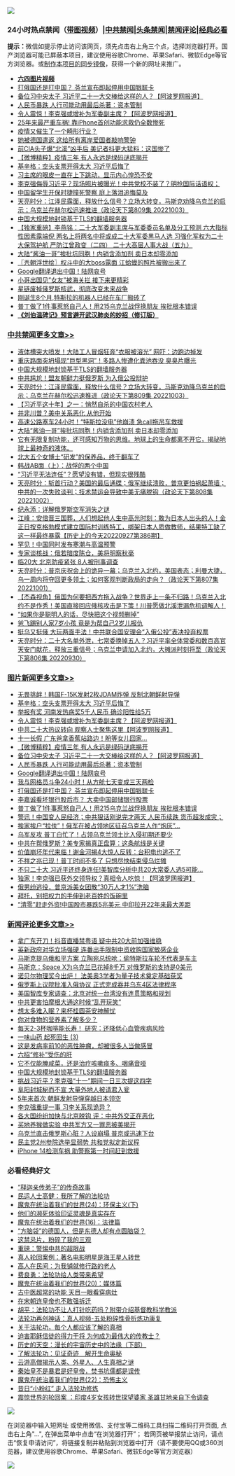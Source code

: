 ![](https://raw.githubusercontent.com/jsvpn/jsproxy/dev/64photo/fqnews-qr.jpg)

<div id="tt">
<h3>24小时热点禁闻（<a href="https://aaa.v2dns.tk/?QAjUl=BgRp5UNKRn&T5Vk=fPVH&Q59Ab=WxGE" target="_blank">带图视频</a>）|<a href="#%E4%B8%AD%E5%85%B1%E7%A6%81%E9%97%BB%E6%9B%B4%E5%A4%9A%E6%96%87%E7%AB%A0">中共禁闻</a>|<a href="#%E5%9B%BE%E7%89%87%E6%96%B0%E9%97%BB%E6%9B%B4%E5%A4%9A%E6%96%87%E7%AB%A0">头条禁闻</a>|<a href="#%E6%96%B0%E9%97%BB%E8%AF%84%E8%AE%BA%E6%9B%B4%E5%A4%9A%E6%96%87%E7%AB%A0">禁闻评论|<a href="#%E5%BF%85%E7%9C%8B%E7%BB%8F%E5%85%B8%E5%A5%BD%E6%96%87">经典必看</a></h3>
<div><b>提示：</b>微信如提示停止访问该网页，须先点击右上角三个点，选择浏览器打开。国产浏览器可能已屏蔽本项目，建议使用谷歌Chrome、苹果Safari、微软Edge等官方浏览器。或<a href="%E5%88%B6%E4%BD%9Cgit%E7%A6%81%E9%97%BB%E9%95%9C%E5%83%8F.md">制作本项目的同步镜像</a>，获得一个新的网址来推广。</div>
<ul>
<li><b><a href="http://d2.v2rss.gq/64.mp4" target="_blank">六四图片视频</a></b></li>
<li><a href="/topimagenews/20221004/1792680.md">打俄国还是打中国？ 芬兰宣布即起停用中国银联卡</a></li>
<li><a href="/topimagenews/20221004/1792850.md">备位习中央太子 习近平二十一大交棒给这样的人？【阿波罗网报道】</a></li>
<li><a href="/topimagenews/20221004/1792745.md">人民币暴跌 人行可能动用最后杀著：资本管制</a></li>
<li><a href="/topimagenews/20221004/1792924.md">令人震惊！李克强或增补为军委副主席？【阿波罗网报道】</a></li>
<li><a href="/cnnews/20221003/1792618.md">25年来最严重车祸! 靠iPhone首创功能求救仍全数惨死</a></li>
<li><a href="/cnnews/20221003/1792642.md">疫情又催生了一个畸形行业？</a></li>
<li><a href="/cnnews/20221004/1792702.md">她被德国遣返 这给所有离岸爱国者敲响警钟</a></li>
<li><a href="/worldnews/20221003/1792577.md">前CIA头子爆“北溪”凶手后 美记者抖更大猛料：这国惨了</a></li>
<li><a href="/topimagenews/20221004/1792862.md">【微博精粹】疫情三年 有人永远是绿码谜底揭开</a></li>
<li><a href="/topimagenews/20221004/1792946.md">基辛格：空头支票开得太大 习近平后悔了</a></li>
<li><a href="/bannedvideo/20221004/1792679.md">习主席的眼皮一直在上下跳动，显示内心惶恐不安</a></li>
<li><a href="/bannedvideo/20221004/1792900.md">李克强侮辱习近平？现场照片被曝光！中共党校不装了？明抢国际话语权；</a></li>
<li><a href="/cnnews/20221004/1792693.md">中国留学生开保时捷撞死警察 庭上落泪追悔莫及</a></li>
<li><a href="/cbnews/20221004/1792849.md">天亮时分：江泽民露面，释放什么信号？立场大转变，马斯克劝降乌克兰的启示；乌克兰在赫尔松迅速推进（政论天下第809集 20221003）</a></li>
<li><a href="/comments/20221004/1792976.md">中国大规模地封锁基于TLS的翻墙服务器</a></li>
<li><a href="/comments/20221004/1792713.md">【独家重磅】李燕铭：二十大军委副主席与军委委员名单及分工预测 六大指标性因素露端倪 两名上将两名中将或成二十大军委黑马人选 习强化军权为二十大保驾护航 严防江曾政变（二四） 二十大高层人事大战（五九）</a></li>
<li><a href="/cbnews/20221003/1792587.md">大陆“酱油一哥”挨批坑同胞！内销含添加剂 卖日本却零添加</a></li>
<li><a href="/ssgc/20221004/1792848.md">〖兲朝浮世绘〗权斗中的大boss露面 江蛤蟆的照片被搬出来了</a></li>
<li><a href="/topimagenews/20221004/1792744.md">Google翻译退出中国！陆网哀号</a></li>
<li><a href="/cnnews/20221004/1792757.md">小哥出国见”女友”被海关拦 接下来更精彩</a></li>
<li><a href="/comments/20221003/1792641.md">星链废掉俄罗斯核武，彻底改变未来战争</a></li>
<li><a href="/cnnews/20221004/1792694.md">刚诞生8个月,特斯拉的机器人已经在车厂搬砖了</a></li>
<li><a href="/topimagenews/20221003/1792613.md">普丁做了1件事惹怒自己人！用215乌克兰战俘换朋友 挨批根本错误</a></li>
<li><b><a href="/comments/20200207/1272816.md" target="_blank">《刘伯温碑记》预言避开武汉肺炎的妙招（修订版）</a></b></li>
</ul>
</div>

<div class="catlist">
<h3><a href="/cbnews/" target="_blank">中共禁闻</a><span><a href="/cbnews/" target="_blank" rel="nofollow">更多文章>></a></span></h3>
<ul>
<li><a href="/cbnews/20221004/1793029.md" target="_blank">液体槽突大喷发！大陆工人冒烟狂奔“衣服被溶光” 网吓：边跑边掉发</a></li>
<li><a href="/cbnews/20221004/1793028.md" target="_blank">重庆路面突坍塌现“巨型黑洞”！多路人惨遭化粪池吞没 臭臭片曝光</a></li>
<li><a href="/comments/20221004/1792976.md" target="_blank">中国大规模地封锁基于TLS的翻墙服务器</a></li>
<li><a href="/cbnews/20221004/1792911.md" target="_blank">中共尴尬！盟友朝鲜力挺俄罗斯 为入俄公投辩护</a></li>
<li><a href="/cbnews/20221004/1792849.md" target="_blank">天亮时分：江泽民露面，释放什么信号？立场大转变，马斯克劝降乌克兰的启示；乌克兰在赫尔松迅速推进（政论天下第809集 20221003）</a></li>
<li><a href="/cbnews/20221004/1792807.md" target="_blank">【习近平这十年】之一：悄然自杀的中国农村老人</a></li>
<li><a href="/cbnews/20221004/1792700.md" target="_blank">并非川普？美中关系恶化 从他开始</a></li>
<li><a href="/cbnews/20221003/1792614.md" target="_blank">高速公路塞车24小时！“特斯拉没电”他崩溃 急call拖吊车救援</a></li>
<li><a href="/cbnews/20221003/1792587.md" target="_blank">大陆“酱油一哥”挨批坑同胞！内销含添加剂 卖日本却零添加</a></li>
<li><a href="/comments/20221003/1792555.md" target="_blank">它有无限复制功能，还可感知万物的思维。地球上的生命都离不开它，揭祕地球上最神奇的液体。</a></li>
<li><a href="/cbnews/20221003/1792435.md" target="_blank">北大五个女博士“研发”的保养品，终于翻车了</a></li>
<li><a href="/cbnews/20221003/1792294.md" target="_blank">韩战AB面（上）：战俘的两个中国</a></li>
<li><a href="/cbnews/20221003/1792416.md" target="_blank">“习近平无法连任”？愿望没有错，但现实很残酷</a></li>
<li><a href="/cbnews/20221003/1792379.md" target="_blank">天亮时分：斩首行动？美国的最后通牒；俄军继续溃败，普京更怕祸起萧墙；中共的一次失败谈判；技术禁运会导致中美无痛脱钩（政论天下第808集 20221002）</a></li>
<li><a href="/cbnews/20221003/1792350.md" target="_blank">纪永添：详解俄罗斯空军消失之谜</a></li>
<li><a href="/cbnews/20221003/1792298.md" target="_blank">江峰：安倍晋三国葬，人们想起他人生中高光时刻：敢为日本人出头的人！金正日按克格勃模式建立国际村训练特工，绑架日本人质做教师，结果特工缺了这一样最终暴露【历史上的今天20220927第386期】</a></li>
<li><a href="/cbnews/20221003/1792297.md" target="_blank">罕见！中国同时发布寒潮与高温预警</a></li>
<li><a href="/cbnews/20221002/1792194.md" target="_blank">专家谈核战：俄若暗度陈仓，美将明察秋毫</a></li>
<li><a href="/cbnews/20221002/1792117.md" target="_blank">临20大 北京防疫紧张 8人被刑事调查</a></li>
<li><a href="/cbnews/20221002/1792115.md" target="_blank">天亮时分：普京庆祝会上的诡异一幕；乌克兰入北约，美国表态；利曼大捷，乌一周内将夺回更多领土；如何客观判断政局的走向？（政论天下第807集 20221001）</a></li>
<li><a href="/comments/20221002/1792112.md" target="_blank">【杰森视角】俄国为何要把西方拖入战争？世界走上一条不归路！乌克兰入北约不是作秀！美国直接回应俄核攻击是下策！川普愿做北溪泄漏危机调解人！</a></li>
<li><a href="/cbnews/20221002/1792010.md" target="_blank">“如果你是聪明人的话，尽快把这个视频删掉”</a></li>
<li><a href="/cbnews/20221002/1792009.md" target="_blank">爸飞踢别人家7岁小孩 竟是为帮自己2岁儿报仇</a></li>
<li><a href="/cbnews/20221001/1791818.md" target="_blank">挺乌又挺俄 大玩两面手法！中共联合国安理会“入俄公投”表决投弃权票</a></li>
<li><a href="/cbnews/20221001/1791698.md" target="_blank">天亮时分：二十大名单外泄，七常委换掉五人？习近平率全体常委和数百高官天安门献花，释放三重信号；乌克兰申请加入北约，大摊派时刻将至（政论天下第806集 20220930）</a></li>

</ul>
</div>
<div class="catlist">
<h3><a href="/topimagenews/" target="_blank">图片新闻</a><span><a href="/topimagenews/" target="_blank" rel="nofollow">更多文章>></a></span></h3>
<ul>
<li><a href="/topimagenews/20221004/1793027.md" target="_blank">无畏挑衅！韩国F-15K发射2枚JDAM炸弹 反制北朝鲜射导弹</a></li>
<li><a href="/topimagenews/20221004/1792946.md" target="_blank">基辛格：空头支票开得太大 习近平后悔了</a></li>
<li><a href="/topimagenews/20221004/1792931.md" target="_blank">举报有奖 河南发热病奖5千人民币 确诊阳性给5万</a></li>
<li><a href="/topimagenews/20221004/1792924.md" target="_blank">令人震惊！李克强或增补为军委副主席？【阿波罗网报道】</a></li>
<li><a href="/topimagenews/20221004/1792910.md" target="_blank">中共二十大热议转向 观察人士聚焦这里【阿波罗网报道】</a></li>
<li><a href="/topimagenews/20221004/1792879.md" target="_blank">十一长假 广东爸拿香蕉站路边！盼等女儿回家…</a></li>
<li><a href="/topimagenews/20221004/1792862.md" target="_blank">【微博精粹】疫情三年 有人永远是绿码谜底揭开</a></li>
<li><a href="/topimagenews/20221004/1792850.md" target="_blank">备位习中央太子 习近平二十一大交棒给这样的人？【阿波罗网报道】</a></li>
<li><a href="/topimagenews/20221004/1792745.md" target="_blank">人民币暴跌 人行可能动用最后杀著：资本管制</a></li>
<li><a href="/topimagenews/20221004/1792744.md" target="_blank">Google翻译退出中国！陆网哀号</a></li>
<li><a href="/topimagenews/20221004/1792715.md" target="_blank">我与网格员斗争24小时！从方舱七天变成三天两检</a></li>
<li><a href="/topimagenews/20221004/1792680.md" target="_blank">打俄国还是打中国？ 芬兰宣布即起停用中国银联卡</a></li>
<li><a href="/topimagenews/20221004/1792658.md" target="_blank">李嘉诚看坏银行股后市？ 大卖中国邮储银行股票</a></li>
<li><a href="/topimagenews/20221003/1792613.md" target="_blank">普丁做了1件事惹怒自己人！用215乌克兰战俘换朋友 挨批根本错误</a></li>
<li><a href="/topimagenews/20221003/1792552.md" target="_blank">警讯！中国变人民经济；中共狠话刚说完才两天 人民币续跌 货币超发成灾；</a></li>
<li><a href="/topimagenews/20221003/1792531.md" target="_blank">挨家挨户“拉伕”！俄军在被占领地区征召乌克兰人作“炮灰”…</a></li>
<li><a href="/topimagenews/20221003/1792530.md" target="_blank">乌军反攻 普丁白忙了！占领乌克兰领土比入侵初期还要少</a></li>
<li><a href="/topimagenews/20221003/1792521.md" target="_blank">中共在帮俄罗斯？美专家揭真正盘算：这条航线是关键</a></li>
<li><a href="/topimagenews/20221003/1792504.md" target="_blank">价值崩坏年代来临！谢金河揭4大惊人反转：台积电也逃不了</a></li>
<li><a href="/topimagenews/20221003/1792470.md" target="_blank">不祥之兆已现！普丁时间不多了 只想尽快结束侵乌烂摊</a></li>
<li><a href="/topimagenews/20221003/1792450.md" target="_blank">不只二十大 习近平还终身连任!美智库分析中共20大常委人选5可能…</a></li>
<li><a href="/topimagenews/20221003/1792446.md" target="_blank">独家！李克强已获外交领导权？真相令人吃惊！【阿波罗网报道】</a></li>
<li><a href="/topimagenews/20221003/1792434.md" target="_blank">俄男纷逃役，普京派美女团散“30万人才1%”洗脑</a></li>
<li><a href="/topimagenews/20221003/1792407.md" target="_blank">拜托，别把权力的手伸到老百姓的饭碗里</a></li>
<li><a href="/topimagenews/20221003/1792406.md" target="_blank">“清零”赶走外资!中国股市暴跌5兆美元 中印拉开22年来最大差距</a></li>

</ul>
</div>
<div class="catlist">
<h3><a href="/comments/" target="_blank">新闻评论</a><span><a href="/comments/" target="_blank" rel="nofollow">更多文章>></a></span></h3>
<ul>
<li><a href="/comments/20221004/1793034.md" target="_blank">拿广东开刀！抖音直播禁粤语 疑中共20大前加强维稳</a></li>
<li><a href="/comments/20221004/1793025.md" target="_blank">英新政府对华立场强硬 连番出手限制中资收购国家敏感企业</a></li>
<li><a href="/comments/20221004/1793017.md" target="_blank">马斯克提乌俄和平方案 立陶宛总统呛：偷特斯拉车轮不代表是车主</a></li>
<li><a href="/comments/20221004/1793015.md" target="_blank">马斯克：Space X为乌克兰已花掉8千万 对俄罗斯的支持是0美元</a></li>
<li><a href="/comments/20221004/1793006.md" target="_blank">诺贝尔物理奖今出炉！ 法美奥3学者为量子技术奠定基础获奖</a></li>
<li><a href="/comments/20221004/1793005.md" target="_blank">俄罗斯上议院批准入俄协议 正式完成吞并乌东4区法律程序</a></li>
<li><a href="/comments/20221004/1793004.md" target="_blank">美国智库专家调查：北京对统一台湾没有连贯策略和规划</a></li>
<li><a href="/comments/20221004/1792997.md" target="_blank">中共更害怕摩根大通这时候“乱开玩笑”</a></li>
<li><a href="/comments/20221004/1792986.md" target="_blank">想太多难入眠？来杯桂圆茶安神解忧</a></li>
<li><a href="/comments/20221004/1792985.md" target="_blank">你对食物的营养素了解多少？</a></li>
<li><a href="/comments/20221004/1792984.md" target="_blank">每天2-3杯咖啡能长寿！ 研究：还降低心血管疾病风险</a></li>
<li><a href="/comments/20221004/1792983.md" target="_blank">一味山药 起死回生 (3)</a></li>
<li><a href="/comments/20221004/1792982.md" target="_blank">这是发病率前10的恶性肿瘤，却被很多人当做感冒</a></li>
<li><a href="/comments/20221004/1792980.md" target="_blank">六招“修补”受伤的肝</a></li>
<li><a href="/comments/20221004/1792979.md" target="_blank">它不仅能腌咸菜，还是治疗咳嗽痰多、咽痛音哑</a></li>
<li><a href="/comments/20221004/1792976.md" target="_blank">中国大规模地封锁基于TLS的翻墙服务器</a></li>
<li><a href="/comments/20221004/1792969.md" target="_blank">挑战习近平？李克强“十一”期间一日三次提这四字</a></li>
<li><a href="/comments/20221004/1792903.md" target="_blank">阜阳封城秘而不宣 大量外地人被请君入瓮</a></li>
<li><a href="/comments/20221004/1792902.md" target="_blank">5年来首次 朝鲜发射导弹穿越日本领空</a></li>
<li><a href="/comments/20221004/1792897.md" target="_blank">李克强重提一事 习李关系现诡异？</a></li>
<li><a href="/comments/20221004/1792872.md" target="_blank">各大国纷纷加快与北京脱钩 评：中共外交正在恶化</a></li>
<li><a href="/comments/20221004/1792871.md" target="_blank">买地养猴做实验 中共军方又一罪恶被美揭开</a></li>
<li><a href="/comments/20221004/1792860.md" target="_blank">乌克兰直击俄罗斯心脏？人设崩塌 普京或迅速下台</a></li>
<li><a href="/comments/20221004/1792847.md" target="_blank">民主党2州参院选举显弱势 共和党拟定新议程</a></li>
<li><a href="/comments/20221004/1792846.md" target="_blank">iPhone 14检测车祸 助警察第一时间赶到救援</a></li>

</ul>
</div>

<div class="catlist">
<h3>必看经典好文</h3>
<ul>
<li><a href="/tculture/20121214/86862.md" target="_blank">“释迦亲传弟子”的传奇故事</a></li>
<li><a href="/ccpdope/20200729/1369047.md" target="_blank">民运人士高健：我所了解的法轮功</a></li>
<li><a href="/cbnews/20180907/994846.md" target="_blank">魔鬼在统治着我们的世界(24)：环保主义(下)</a></li>
<li><a href="/ssgc/20220828/1777549.md" target="_blank">他们的濒死体验印证灵魂是真实存在</a></li>
<li><a href="/topimagenews/20180615/958090.md" target="_blank">魔鬼在统治着我们的世界(16)：法律篇</a></li>
<li><a href="/comments/20220129/1685716.md" target="_blank">“方脑袋”的德国人，但是东德人却有点圆脑袋？</a></li>
<li><a href="/yule/20210123/1473216.md" target="_blank">这禁忌片，粉碎了我的三观</a></li>
<li><a href="/comments/20200717/1362287.md" target="_blank">重磅：警惕中共的超限战</a></li>
<li><a href="/comments/20200523/1332915.md" target="_blank">真人轮回案例：著名电影明星是海王星人转世</a></li>
<li><a href="/tculture/20121023/72121.md" target="_blank">高人在民间：为我铺就修行路的老人</a></li>
<li><a href="/comments/20220522/1736045.md" target="_blank">费良勇：法轮功给人类带来希望</a></li>
<li><a href="/comments/20180725/976787.md" target="_blank">魔鬼在统治着我们的世界(20)：媒体篇</a></li>
<li><a href="/lifebaike/20170523/762432.md" target="_blank">古中医超常的功能 天目一眼看穿病灶</a></li>
<li><a href="/lifebaike/20200315/1294178.md" target="_blank">在宋朝连皇帝也不敢强拆迁</a></li>
<li><a href="/cbnews/20190215/1081272.md" target="_blank">胡平：法轮功不让人打针吃药吗？附带介绍基督教科学教派</a></li>
<li><a href="/comments/20190516/1128964.md" target="_blank">法轮功再创神话：真人视频-五处粉碎性骨折炼功康复</a></li>
<li><a href="/topimagenews/20161125/619230.md" target="_blank">关于法轮功，每个人都应该了解的真相</a></li>
<li><a href="/comments/20200622/1346846.md" target="_blank">迫害耶稣信徒的得力干将  为何成为最伟大的传教士？</a></li>
<li><a href="/tculture/20121025/73066.md" target="_blank">历史的天空：漫长的宇宙历史中的法缘（下部）</a></li>
<li><a href="/comments/20200307/1289968.md" target="_blank">了解法轮功：见证奇迹　解开生命奥秘</a></li>
<li><a href="/comments/20200919/82684.md" target="_blank">云游高僧揭示人类、外星人、人生真相之谜</a></li>
<li><a href="/lifebaike/20210407/1521258.md" target="_blank">秦始皇不是暴君是好皇帝，焚书坑儒都是误传</a></li>
<li><a href="/comments/20180804/981524.md" target="_blank">魔鬼在统治着我们的世界(22)：恐怖主义</a></li>
<li><a href="/cbnews/20211123/1656425.md" target="_blank">昔日“小粉红” 走入法轮功修炼</a></li>
<li><a href="/comments/20210307/1499941.md" target="_blank">震惊世界的轮回案 ：印度4岁女孩转世探望婆家 圣雄甘地亲自下令调查</a></li>

</ul>
</div>

![](https://raw.githubusercontent.com/jsvpn/jsproxy/dev/64photo/fqnews-qr.jpg)

在浏览器中输入短网址 或使用微信、支付宝等二维码工具扫描二维码打开页面, 点击右上角"...", 在弹出菜单中点击“在浏览器打开”； 若网页被举报禁止访问，请点击“恢复申请访问”，将链接复制并粘贴到浏览器中打开（请不要使用QQ或360浏览器，建议使用谷歌Chrome、苹果Safari、微软Edge等官方浏览器）

![](https://raw.githubusercontent.com/jsvpn/jsproxy/dev/64photo/wx.jpg)
